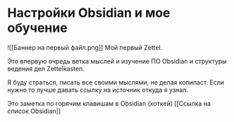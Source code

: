 # Настройки Obsidian и мое обучение
![[Баннер на первый файл.png]]
Мой первый Zettel.

Это впервую очредь ветка мыслей и изучение ПО Obsidian и структуры ведения дел Zettelkasten. 

Я буду страться, писать все своими мыслями, не делая копипаст. Если нужно то лучше давать ссылку на источник откуда я узнал. 

Это заметка по горячим клавишам в Obsidian (хоткей)
[[Ссылка на список Obsidian]]